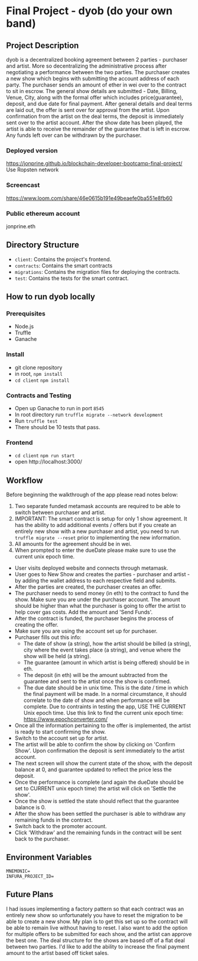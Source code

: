 # Final Project - dyob (do your own band)

## Project Description

dyob is a decentralized booking agreement between 2 parties - purchaser and artist. More so decentralizing the administrative process after negotiating a performance between the two parties.  The purchaser creates a new show which begins with submitting the account address of each party.  The purchaser sends an amount of ether in wei over to the contract to sit in escrow.  The general show details are submitted - Date, Billing, Venue, City, along with the formal offer which includes price(guarantee), deposit, and due date for final payment.  After general details and deal terms are laid out, the offer is sent over for approval from the artist.  Upon confirmation from the artist on the deal terms, the deposit is immediately sent over to the artist account.  After the show date has been played, the artist is able to receive the remainder of the guarantee that is left in escrow.  Any funds left over can be withdrawn by the purchaser.

### Deployed version

https://jonprine.github.io/blockchain-developer-bootcamp-final-project/
Use Ropsten network

### Screencast
https://www.loom.com/share/46e0615b191e49beaefe0ba551e8fb60

### Public ethereum account

jonprine.eth

## Directory Structure

- `client`: Contains the project's frontend.
- `contracts`: Contains the smart contracts
- `migrations`: Contains the migration files for deploying the contracts.
- `test`: Contains the tests for the smart contract.

## How to run dyob locally

### Prerequisites

- Node.js
- Truffle
- Ganache

### Install

- git clone repository
- in root, `npm install`
- `cd client` `npm install`

### Contracts and Testing

- Open up Ganache to run in port `8545`
- In root directory run `truffle migrate --network development`
- Run `truffle test`
- There should be 10 tests that pass.

### Frontend

- `cd client` `npm run start`
- open http://localhost:3000/

## Workflow

Before beginning the walkthrough of the app please read notes below:

1. Two separate funded metamask accounts are required to be able to switch between purchaser and artist.
2. IMPORTANT: The smart contract is setup for only 1 show agreement.  It has the ability to add additional events / offers but if you create an entirely new show with a new purchaser and artist, you need to run `truffle migrate --reset` prior to implementing the new information.
3. All amounts for the agreement should be in wei.
4. When prompted to enter the dueDate please make sure to use the current unix epoch time.

- User visits deployed website and connects through metamask.
- User goes to New Show and creates the parties - purchaser and artist - by adding the wallet address to each respective field and submits. 
- After the parties are created, the purchaser creates an offer.
- The purchaser needs to send money (in eth) to the contract to fund the show. Make sure you are under the purchaser account. The amount should be higher than what the purchaser is going to offer the artist to help cover gas costs.  Add the amount and 'Send Funds'.
- After the contract is funded, the purchaser begins the process of creating the offer.
- Make sure you are using the account set up for purchaser.
- Purchaser fills out this info:
    - The date of show (a string), how the artist should be billed (a string), city where the event takes place (a string), and venue where the show will be held (a string).
    - The guarantee (amount in which artist is being offered) should be in eth.
    - The deposit (in eth) will be the amount subtracted from the guarantee and sent to the artist once the show is confirmed.
    - The due date should be in unix time. This is the date / time in which the final payment will be made. In a normal circumstance, it should correlate to the date of show and when performance will be complete.  Due to contraints in testing the app, USE THE CURRENT Unix epoch time. Use this link to find the current unix epoch time: https://www.epochconverter.com/
- Once all the information pertaining to the offer is implemented, the artist is ready to start confirming the show.
- Switch to the account set up for artist. 
- The artist will be able to confirm the show by clicking on 'Confirm Show'. Upon confirmation the deposit is sent immediately to the artist account.
- The next screen will show the current state of the show, with the deposit balance at 0, and guarantee updated to reflect the price less the deposit.
- Once the performance is complete (and again the dueDate should be set to CURRENT unix epoch time) the artist will click on 'Settle the show'.
- Once the show is settled the state should reflect that the guarantee balance is 0.
- After the show has been settled the purchaser is able to withdraw any remaining funds in the contract.
- Switch back to the promoter account.
- Click 'Withdraw' and the remaining funds in the contract will be sent back to the purchaser.

## Environment Variables

```
MNEMONIC=
INFURA_PROJECT_ID=
```

## Future Plans

I had issues implementing a factory pattern so that each contract was an entirely new show so unfortunately you have to reset the migration to be able to create a new show.  My plan is to get this set up so the contract will be able to remain live without having to reset.  I also want to add the option for multiple offers to be submitted for each show, and the artist can approve the best one.  The deal structure for the shows are based off of a flat deal between two parties. I'd like to add the ability to increase the final payment amount to the artist based off ticket sales.


